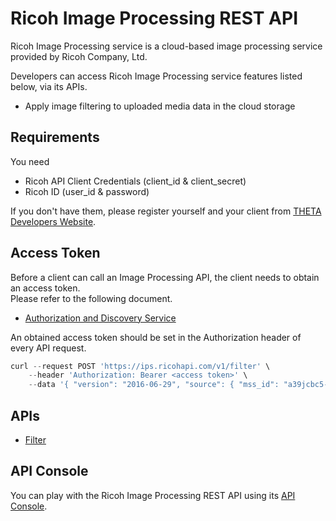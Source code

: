 # Ricoh Image Processing REST API

Ricoh Image Processing service is a cloud-based image processing service provided by Ricoh Company, Ltd.

Developers can access Ricoh Image Processing service features listed below, via its APIs.

* Apply image filtering to uploaded media data in the cloud storage

## Requirements

You  need

* Ricoh API Client Credentials (client_id & client_secret)
* Ricoh ID (user_id & password)

If you don't have them, please register yourself and your client from [THETA Developers Website](http://contest.theta360.com/).

## Access Token
Before a client can call an Image Processing API, the client needs to obtain an access token. <br> Please refer to the following document.

* [Authorization and Discovery Service](http://docs.ricohapi.com/docs/authorization-and-discovery-service)

An obtained access token should be set in the Authorization header of every API request.

```JavaScript
curl --request POST 'https://ips.ricohapi.com/v1/filter' \
    --header 'Authorization: Bearer <access token>' \
    --data '{ "version": "2016-06-29", "source": { "mss_id": "a39jcbc5-053c-4873-a7c0-0b20c3948472" }, "filter": [{"command": "resize", "parameters": "width": 256, "height": 128}}, {"command": "grayscale" }, { "command": "equalize" } ]}'
```

## APIs

* [Filter](filter.md)

## API Console

You can play with the Ricoh Image Processing REST API using its [API Console](http://docs.ricohapi.com/docs/image-processing-rest).
